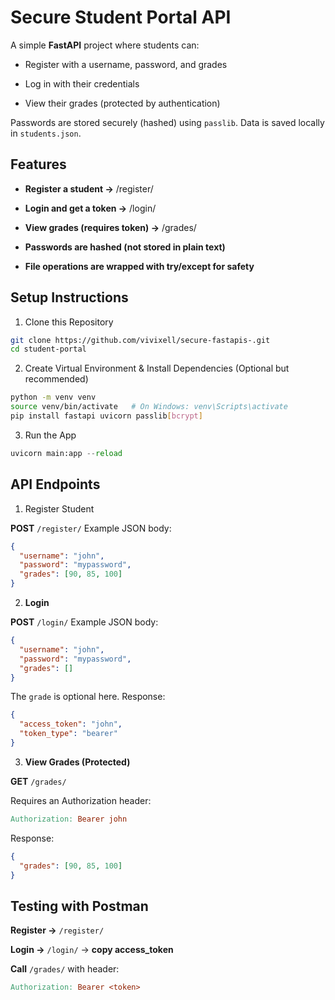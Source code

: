 # Secure Student Portal API

A simple **FastAPI** project where students can:

- Register with a username, password, and grades

- Log in with their credentials

- View their grades (protected by authentication)

Passwords are stored securely (hashed) using `passlib`.
Data is saved locally in `students.json`.

## Features

- **Register a student →** /register/

- **Login and get a token →** /login/

- **View grades (requires token) →** /grades/

- **Passwords are hashed (not stored in plain text)**

- **File operations are wrapped with try/except for safety**

## Setup Instructions
1. Clone this Repository
```bash
git clone https://github.com/vivixell/secure-fastapis-.git
cd student-portal
```
2. Create Virtual Environment & Install Dependencies (Optional but recommended)

```bash
python -m venv venv
source venv/bin/activate   # On Windows: venv\Scripts\activate
pip install fastapi uvicorn passlib[bcrypt]
```
3. Run the App
```python
uvicorn main:app --reload
```

## API Endpoints

1. Register Student

**POST** `/register/`
Example JSON body:

```json
{
  "username": "john",
  "password": "mypassword",
  "grades": [90, 85, 100]
}
```
2. **Login**

**POST** `/login/`
Example JSON body:

```json
{
  "username": "john",
  "password": "mypassword",
  "grades": []
}
```
The `grade` is optional here. 
Response:

```json
{
  "access_token": "john",
  "token_type": "bearer"
}
```

3. **View Grades (Protected)**

**GET** `/grades/`

Requires an Authorization header:
```makefile
Authorization: Bearer john
```
Response:
```json
{
  "grades": [90, 85, 100]
}
```
## Testing with Postman

**Register →** `/register/`

**Login →** `/login/` → **copy access_token**

**Call** `/grades/` with header:
```makefile
Authorization: Bearer <token>
```
